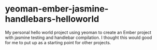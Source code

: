 yeoman-ember-jasmine-handlebars-helloworld
==========================================

My personal hello world project using yeoman to create an Ember project with jasmine testing and handlebar compilation. I thought this would good for me to put up as a starting point for other projects.